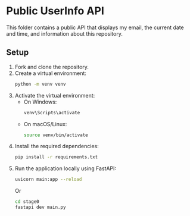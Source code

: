 # Public UserInfo API

This folder contains a public API that displays my email, the current date and time, and information about this repository.

## Setup

1. Fork and clone the repository.
2. Create a virtual environment:
    ```sh
    python -m venv venv
    ```
3. Activate the virtual environment:
    - On Windows:
      ```sh
      venv\Scripts\activate
      ```
    - On macOS/Linux:
      ```sh
      source venv/bin/activate
      ```
4. Install the required dependencies:
    ```sh
    pip install -r requirements.txt
    ```
5. Run the application locally using FastAPI:
    ```sh
    uvicorn main:app --reload
    ```
    Or
    ```sh
    cd stage0
    fastapi dev main.py
    ```